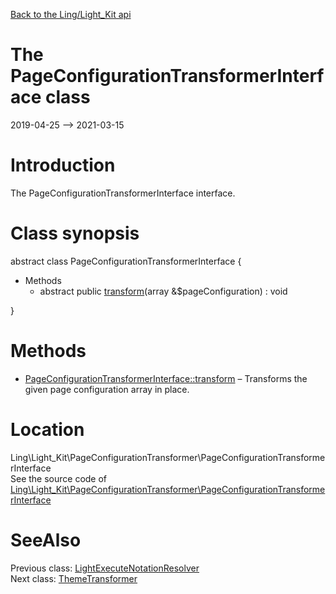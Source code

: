 [Back to the Ling/Light_Kit api](https://github.com/lingtalfi/Light_Kit/blob/master/doc/api/Ling/Light_Kit.md)



The PageConfigurationTransformerInterface class
================
2019-04-25 --> 2021-03-15






Introduction
============

The PageConfigurationTransformerInterface interface.



Class synopsis
==============


abstract class <span class="pl-k">PageConfigurationTransformerInterface</span>  {

- Methods
    - abstract public [transform](https://github.com/lingtalfi/Light_Kit/blob/master/doc/api/Ling/Light_Kit/PageConfigurationTransformer/PageConfigurationTransformerInterface/transform.md)(array &$pageConfiguration) : void

}






Methods
==============

- [PageConfigurationTransformerInterface::transform](https://github.com/lingtalfi/Light_Kit/blob/master/doc/api/Ling/Light_Kit/PageConfigurationTransformer/PageConfigurationTransformerInterface/transform.md) &ndash; Transforms the given page configuration array in place.





Location
=============
Ling\Light_Kit\PageConfigurationTransformer\PageConfigurationTransformerInterface<br>
See the source code of [Ling\Light_Kit\PageConfigurationTransformer\PageConfigurationTransformerInterface](https://github.com/lingtalfi/Light_Kit/blob/master/PageConfigurationTransformer/PageConfigurationTransformerInterface.php)



SeeAlso
==============
Previous class: [LightExecuteNotationResolver](https://github.com/lingtalfi/Light_Kit/blob/master/doc/api/Ling/Light_Kit/PageConfigurationTransformer/LightExecuteNotationResolver.md)<br>Next class: [ThemeTransformer](https://github.com/lingtalfi/Light_Kit/blob/master/doc/api/Ling/Light_Kit/PageConfigurationTransformer/ThemeTransformer.md)<br>
